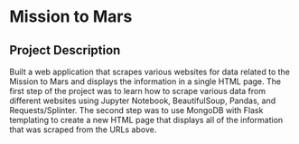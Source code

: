 # Mission to Mars

## Project Description

Built a web application that scrapes various websites for data related to the Mission to Mars and displays the information in a single HTML page. The first step of the project was to learn how to scrape various data from different websites using Jupyter Notebook, BeautifulSoup, Pandas, and Requests/Splinter. The second step was to use MongoDB with Flask templating to create a new HTML page that displays all of the information that was scraped from the URLs above.

